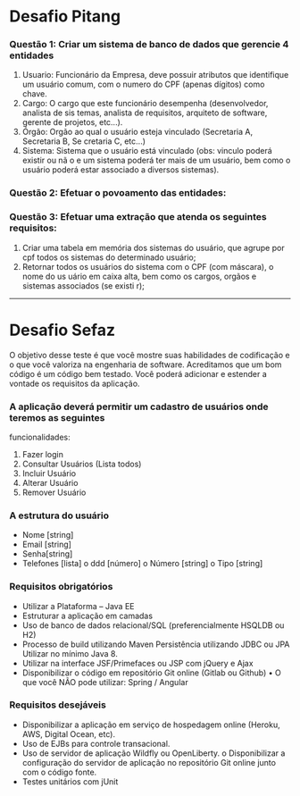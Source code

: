 # Desafio Pitang

### Questão 1: Criar um sistema de banco de dados que gerencie 4 entidades
1. Usuario: Funcionário da Empresa, deve possuir atributos que identifique um
usuário comum, com o numero do CPF (apenas dígitos) como chave.
1. Cargo: O cargo que este funcionário desempenha (desenvolvedor, analista de sis
temas, analista de requisitos, arquiteto de software, gerente de projetos, etc...).
1. Órgão: Orgão ao qual o usuário esteja vinculado (Secretaria A, Secretaria B, Se
cretaria C, etc...)
1. Sistema: Sistema que o usuário está vinculado (obs: vinculo poderá existir ou nã
o e um sistema poderá ter mais de um usuário, bem como o usuário poderá estar
associado a diversos sistemas).


### Questão 2: Efetuar o povoamento das entidades:

### Questão 3: Efetuar uma extração que atenda os seguintes requisitos:
1. Criar uma tabela em memória dos sistemas do usuário, que agrupe por cpf todos
os sistemas do determinado usuário;
1. Retornar todos os usuários do sistema com o CPF (com máscara), o nome do us
uário em caixa alta, bem como os cargos, orgãos e sistemas associados (se existi
r);


---------------------

# Desafio Sefaz

O objetivo desse teste é que você mostre suas habilidades de codificação e o que você valoriza
na engenharia de software. Acreditamos que um bom código é um código bem testado.
Você poderá adicionar e estender a vontade os requisitos da aplicação.

### A aplicação deverá permitir um cadastro de usuários onde teremos as seguintes
funcionalidades:
1. Fazer login
2. Consultar Usuários (Lista todos)
3. Incluir Usuário
4. Alterar Usuário
5. Remover Usuário

### A estrutura do usuário
- Nome [string]
- Email [string]
- Senha[string]
- Telefones [lista] o ddd [número] o Número [string] o Tipo [string]

### Requisitos obrigatórios
- Utilizar a Plataforma – Java EE
- Estruturar a aplicação em camadas
- Uso de banco de dados relacional/SQL (preferencialmente HSQLDB ou H2)
- Processo de build utilizando Maven Persistência utilizando JDBC ou JPA Utilizar
no mínimo Java 8.
- Utilizar na interface JSF/Primefaces ou JSP com jQuery e Ajax
- Disponibilizar o código em repositório Git online (Gitlab ou Github)
• O que você NÃO pode utilizar: Spring / Angular

### Requisitos desejáveis
- Disponibilizar a aplicação em serviço de hospedagem online (Heroku, AWS, Digital
Ocean, etc).
- Uso de EJBs para controle transacional.
- Uso de servidor de aplicação Wildfly ou OpenLiberty.
o Disponibilizar a configuração do servidor de aplicação no repositório Git online
junto com o código fonte.
- Testes unitários com jUnit